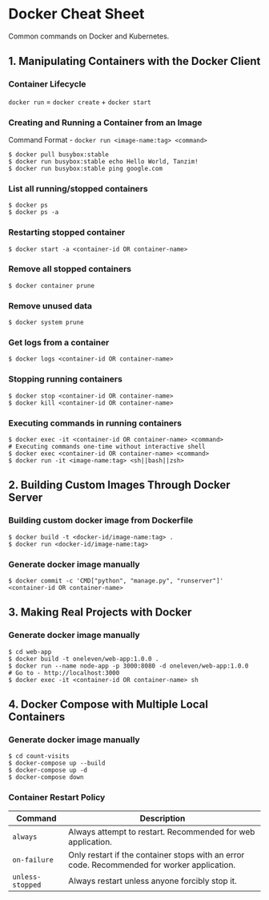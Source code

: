 # Docker Cheat Sheet
Common commands on Docker and Kubernetes.

## 1. Manipulating Containers with the Docker Client
### Container Lifecycle
`docker run` = `docker create` + `docker start`
### Creating and Running a Container from an Image
Command Format - `docker run <image-name:tag> <command>`
```shell
$ docker pull busybox:stable
$ docker run busybox:stable echo Hello World, Tanzim!
$ docker run busybox:stable ping google.com
```
### List all running/stopped containers
```shell
$ docker ps
$ docker ps -a
```
### Restarting stopped container
```shell
$ docker start -a <container-id OR container-name>
```
### Remove all stopped containers
```shell
$ docker container prune
```
### Remove unused data
```shell
$ docker system prune
```
### Get logs from a container 
```shell
$ docker logs <container-id OR container-name>
```
### Stopping running containers
```shell
$ docker stop <container-id OR container-name>
$ docker kill <container-id OR container-name>
```
### Executing commands in running containers
```shell
$ docker exec -it <container-id OR container-name> <command>
# Executing commands one-time without interactive shell
$ docker exec <container-id OR container-name> <command>
$ docker run -it <image-name:tag> <sh||bash||zsh>
```
## 2. Building Custom Images Through Docker Server
### Building custom docker image from Dockerfile
```shell
$ docker build -t <docker-id/image-name:tag> .
$ docker run <docker-id/image-name:tag>
```
### Generate docker image manually
```shell
$ docker commit -c 'CMD["python", "manage.py", "runserver"]' <container-id OR container-name>
```
## 3. Making Real Projects with Docker
### Generate docker image manually
```shell
$ cd web-app
$ docker build -t oneleven/web-app:1.0.0 .
$ docker run --name node-app -p 3000:8080 -d oneleven/web-app:1.0.0
# Go to - http://localhost:3000
$ docker exec -it <container-id OR container-name> sh
```
## 4. Docker Compose with Multiple Local Containers
### Generate docker image manually
```shell
$ cd count-visits
$ docker-compose up --build
$ docker-compose up -d
$ docker-compose down
```
### Container Restart Policy
| Command        | Description                                                                                 |
|----------------|---------------------------------------------------------------------------------------------|
|`always`        | Always attempt to restart. Recommended for web application.                                 |
|`on-failure`    | Only restart if the container stops with an error code. Recommended for worker application. |
|`unless-stopped`| Always restart unless anyone forcibly stop it.                                              |









